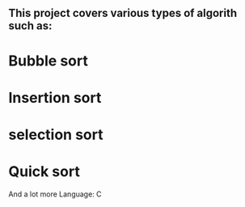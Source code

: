 ## This project covers various types of algorith such as:
# Bubble sort
# Insertion sort
# selection sort
# Quick sort 
And a lot more 
Language: C